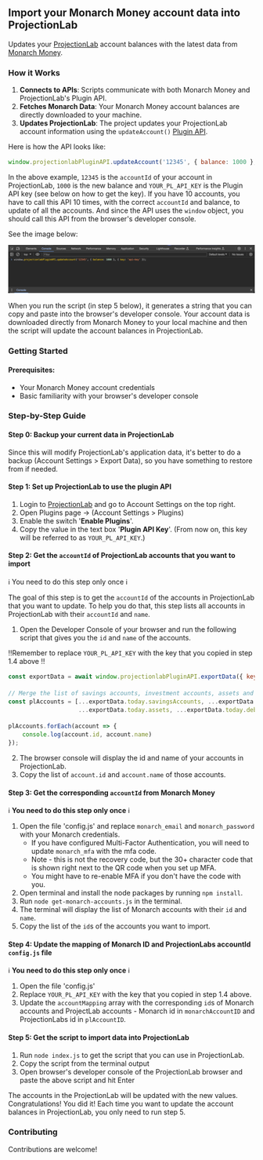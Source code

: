 ## Import your Monarch Money account data into ProjectionLab
Updates your [ProjectionLab](https://projectionlab.com/) account balances with the latest data from [Monarch Money](https://monarchmoney.com).

### How it Works
1. **Connects to APIs**: Scripts communicate with both Monarch Money and ProjectionLab's Plugin API.
2. **Fetches Monarch Data**: Your Monarch Money account balances are directly downloaded to your machine.
3. **Updates ProjectionLab**: The project updates your ProjectionLab account information using the `updateAccount()` [Plugin API](https://app.projectionlab.com/docs/module-PluginAPI.html#.updateAccount).

Here is how the API looks like:
```javascript
window.projectionlabPluginAPI.updateAccount('12345', { balance: 1000 }, { key: 'YOUR_PL_API_KEY' })
```
In the above example, `12345` is the `accountId` of your account in ProjectionLab, `1000` is the new balance and `YOUR_PL_API_KEY` is the Plugin API key (see below on how to get the key).
If you have 10 accounts, you have to call this API 10 times, with the correct `accountId` and balance, to update of all the accounts. And since the API uses the `window` object, 
you should call this API from the browser's developer console. 

See the image below:

![Browser Developer Console](images/developer-console.png)

When you run the script (in step 5 below), it generates a string that you can copy and paste into the browser's developer console. Your account data is downloaded directly from Monarch Money 
to your local machine and then the script will update the account balances in ProjectionLab.

### Getting Started

#### Prerequisites:
- Your Monarch Money account credentials
- Basic familiarity with your browser's developer console

### Step-by-Step Guide
#### Step 0: Backup your current data in ProjectionLab
Since this will modify ProjectionLab's application data, it's better to do a backup (Account Settings > Export Data), so you have something to restore from if needed.

#### Step 1: Set up ProjectionLab to use the plugin API
1. Login to [ProjectionLab](https://projectionlab.com) and go to Account Settings on the top right.
2. Open Plugins page -> (Account Settings > Plugins)
3. Enable the switch '**Enable Plugins**'.
4. Copy the value in the text box '**Plugin API Key**'. (From now on, this key will be referred to as `YOUR_PL_API_KEY`.)

#### Step 2: Get the `accountId` of ProjectionLab accounts that you want to import
ℹ️ You need to do this step only once ℹ️

The goal of this step is to get the `accountId` of the accounts in ProjectionLab that you want to update. To help you do that, this step lists all accounts in ProjectionLab with their `accountId` and `name`.

1. Open the Developer Console of your browser and run the following script that gives you the `id` and `name` of the accounts. 

‼️Remember to replace `YOUR_PL_API_KEY` with the key that you copied in step 1.4 above ‼️ 
```javascript
const exportData = await window.projectionlabPluginAPI.exportData({ key: 'YOUR_PL_API_KEY' });

// Merge the list of savings accounts, investment accounts, assets and debts
const plAccounts = [...exportData.today.savingsAccounts, ...exportData.today.investmentAccounts,
                    ...exportData.today.assets, ...exportData.today.debts];

plAccounts.forEach(account => {
    console.log(account.id, account.name)
});
```
2. The browser console will display the id and name of your accounts in ProjectionLab.
3. Copy the list of `account.id` and `account.name` of those accounts.

#### Step 3: Get the corresponding `accountId` from Monarch Money
ℹ️ **You need to do this step only once** ℹ️ 
1. Open the file 'config.js' and replace `monarch_email` and `monarch_password` with your Monarch credentials.
   * If you have configured Multi-Factor Authentication, you will need to update `monarch_mfa` with the mfa code.
   * Note - this is not the recovery code, but the 30+ character code that is shown right next to the QR code when you set up MFA.
   * You might have to re-enable MFA if you don't have the code with you.
2. Open terminal and install the node packages by running `npm install`.
3. Run `node get-monarch-accounts.js` in the terminal.
4. The terminal will display the list of Monarch accounts with their `id` and `name`. 
5. Copy the list of the `id`s of the accounts you want to import.

#### Step 4: Update the mapping of Monarch ID and ProjectionLabs accountId `config.js` file
ℹ️️ **You need to do this step only once** ℹ️️ 
1. Open the file 'config.js'
2. Replace `YOUR_PL_API_KEY` with the key that you copied in step 1.4 above.
3. Update the `accountMapping` array with the corresponding `id`s of Monarch accounts and ProjectLab accounts - Monarch id in `monarchAccountID` and ProjectionLabs id in `plAccountID`.

#### Step 5: Get the script to import data into ProjectionLab
1. Run `node index.js` to get the script that you can use in ProjectionLab.
2. Copy the script from the terminal output
3. Open browser's developer console of the ProjectionLab browser and paste the above script and hit Enter

The accounts in the ProjectionLab will be updated with the new values. Congratulations! You did it! Each time you want to update the account balances in ProjectionLab, you only need to run step 5.

### Contributing
Contributions are welcome!